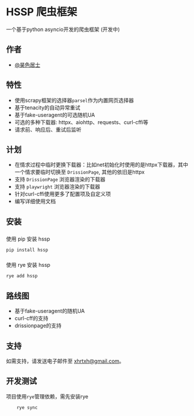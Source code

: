 # HSSP 爬虫框架

一个基于python asyncio开发的爬虫框架 (开发中)

## 作者

- [@昊色居士](https://github.com/x-haose)

## 特性

- 使用scrapy框架的选择器`parsel`作为内置网页选择器
- 基于tenacity的自动异常重试
- 基于fake-useragent的可选随机UA
- 可选的多种下载器: httpx、aiohttp、requests、curl-cffi等
- 请求前、响应后、重试后监听

## 计划

- 在情求过程中临时更换下载器：比如net初始化时使用的是httpx下载器，其中一个情求要临时切换至 `DrissionPage`, 其他的依旧是httpx
- 支持 `DrissionPage` 浏览器渲染的下载器
- 支持 `playwright` 浏览器渲染的下载器
- 针对curl-cffi使用更多了配置项及自定义项
- 编写详细使用文档

## 安装

###

使用 pip 安装 hssp

```bash
pip install hssp
```

###

使用 rye 安装 hssp

```bash
rye add hssp
```

## 路线图

- 基于fake-useragent的随机UA
- curl-cff的支持
- drissionpage的支持

## 支持

如需支持，请发送电子邮件至 xhrtxh@gmail.com。

## 开发测试

项目使用`rye`管理依赖，需先安装rye

```bash
    rye sync
```

